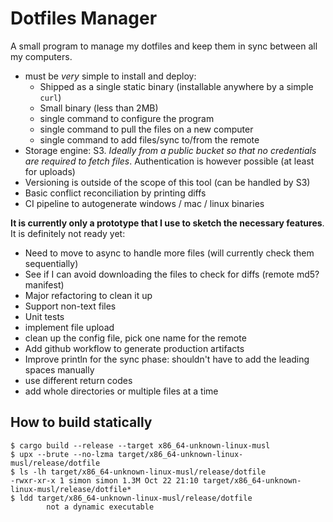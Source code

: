 # Dotfiles Manager

A small program to manage my dotfiles and keep them in sync between all my computers.
- must be _very_ simple to install and deploy:
    - Shipped as a single static binary (installable anywhere by a simple `curl`)
    - Small binary (less than 2MB)
    - single command to configure the program
    - single command to pull the files on a new computer
    - single command to add files/sync to/from the remote
- Storage engine: S3. _Ideally from a public bucket so that no credentials are required to fetch files_. Authentication is however possible (at least for uploads)
- Versioning is outside of the scope of this tool (can be handled by S3)
- Basic conflict reconciliation by printing diffs
- CI pipeline to autogenerate windows / mac / linux binaries

**It is currently only a prototype that I use to sketch the necessary features**. It is definitely not ready yet:
- Need to move to async to handle more files (will currently check them sequentially)
- See if I can avoid downloading the files to check for diffs (remote md5? manifest)
- Major refactoring to clean it up
- Support non-text files
- Unit tests
- implement file upload
- clean up the config file, pick one name for the remote
- Add github workflow to generate production artifacts
- Improve println for the sync phase: shouldn't have to add the leading spaces manually
- use different return codes
- add whole directories or multiple files at a time

## How to build statically

```
$ cargo build --release --target x86_64-unknown-linux-musl
$ upx --brute --no-lzma target/x86_64-unknown-linux-musl/release/dotfile
$ ls -lh target/x86_64-unknown-linux-musl/release/dotfile
-rwxr-xr-x 1 simon simon 1.3M Oct 22 21:10 target/x86_64-unknown-linux-musl/release/dotfile*
$ ldd target/x86_64-unknown-linux-musl/release/dotfile
        not a dynamic executable
```
